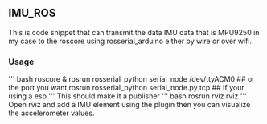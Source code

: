 ## IMU_ROS
This is code snippet that can transmit the data IMU data that is MPU9250 in my case to the roscore using rosserial_arduino either by wire or over wifi.

### Usage
''' bash
  roscore &
  rosrun rosserial_python serial_node /dev/ttyACM0 ## or the port you want
  rosrun rosserial_python serial_node.py tcp ## If your using a esp
'''
This should make it a publisher
''' bash
  rosrun rviz rviz
'''
Open rviz and add a IMU element using the plugin then you can visualize the accelerometer values.
